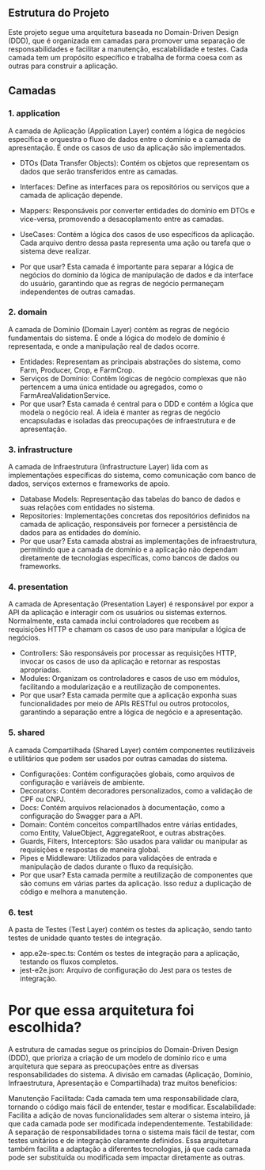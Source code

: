 ## Estrutura do Projeto

Este projeto segue uma arquitetura baseada no Domain-Driven Design (DDD), que é organizada em camadas para promover uma separação de responsabilidades e facilitar a manutenção, escalabilidade e testes. Cada camada tem um propósito específico e trabalha de forma coesa com as outras para construir a aplicação.

## Camadas

### 1. application

A camada de Aplicação (Application Layer) contém a lógica de negócios específica e orquestra o fluxo de dados entre o domínio e a camada de apresentação. É onde os casos de uso da aplicação são implementados.

- DTOs (Data Transfer Objects): Contém os objetos que representam os dados que serão transferidos entre as camadas.
- Interfaces: Define as interfaces para os repositórios ou serviços que a camada de aplicação depende.
- Mappers: Responsáveis por converter entidades do domínio em DTOs e vice-versa, promovendo a desacoplamento entre as camadas.
- UseCases: Contém a lógica dos casos de uso específicos da aplicação. Cada arquivo dentro dessa pasta representa uma ação ou tarefa que o sistema deve realizar.

- Por que usar? Esta camada é importante para separar a lógica de negócios do domínio da lógica de manipulação de dados e da interface do usuário, garantindo que as regras de negócio permaneçam independentes de outras camadas.

### 2. domain

A camada de Domínio (Domain Layer) contém as regras de negócio fundamentais do sistema. É onde a lógica do modelo de domínio é representada, e onde a manipulação real de dados ocorre.

- Entidades: Representam as principais abstrações do sistema, como Farm, Producer, Crop, e FarmCrop.
- Serviços de Domínio: Contêm lógicas de negócio complexas que não pertencem a uma única entidade ou agregados, como o FarmAreaValidationService.
- Por que usar? Esta camada é central para o DDD e contém a lógica que modela o negócio real. A ideia é manter as regras de negócio encapsuladas e isoladas das preocupações de infraestrutura e de apresentação.

### 3. infrastructure

A camada de Infraestrutura (Infrastructure Layer) lida com as implementações específicas do sistema, como comunicação com banco de dados, serviços externos e frameworks de apoio.

- Database Models: Representação das tabelas do banco de dados e suas relações com entidades no sistema.
- Repositories: Implementações concretas dos repositórios definidos na camada de aplicação, responsáveis por fornecer a persistência de dados para as entidades do domínio.
- Por que usar? Esta camada abstrai as implementações de infraestrutura, permitindo que a camada de domínio e a aplicação não dependam diretamente de tecnologias específicas, como bancos de dados ou frameworks.

### 4. presentation

A camada de Apresentação (Presentation Layer) é responsável por expor a API da aplicação e interagir com os usuários ou sistemas externos. Normalmente, esta camada inclui controladores que recebem as requisições HTTP e chamam os casos de uso para manipular a lógica de negócios.

- Controllers: São responsáveis por processar as requisições HTTP, invocar os casos de uso da aplicação e retornar as respostas apropriadas.
- Modules: Organizam os controladores e casos de uso em módulos, facilitando a modularização e a reutilização de componentes.
- Por que usar? Esta camada permite que a aplicação exponha suas funcionalidades por meio de APIs RESTful ou outros protocolos, garantindo a separação entre a lógica de negócio e a apresentação.

### 5. shared

A camada Compartilhada (Shared Layer) contém componentes reutilizáveis e utilitários que podem ser usados por outras camadas do sistema.

- Configurações: Contém configurações globais, como arquivos de configuração e variáveis de ambiente.
- Decorators: Contém decoradores personalizados, como a validação de CPF ou CNPJ.
- Docs: Contém arquivos relacionados à documentação, como a configuração do Swagger para a API.
- Domain: Contém conceitos compartilhados entre várias entidades, como Entity, ValueObject, AggregateRoot, e outras abstrações.
- Guards, Filters, Interceptors: São usados para validar ou manipular as requisições e respostas de maneira global.
- Pipes e Middleware: Utilizados para validações de entrada e manipulação de dados durante o fluxo da requisição.
- Por que usar? Esta camada permite a reutilização de componentes que são comuns em várias partes da aplicação. Isso reduz a duplicação de código e melhora a manutenção.

### 6. test

A pasta de Testes (Test Layer) contém os testes da aplicação, sendo tanto testes de unidade quanto testes de integração.

- app.e2e-spec.ts: Contém os testes de integração para a aplicação, testando os fluxos completos.
- jest-e2e.json: Arquivo de configuração do Jest para os testes de integração.

# Por que essa arquitetura foi escolhida?

A estrutura de camadas segue os princípios do Domain-Driven Design (DDD), que prioriza a criação de um modelo de domínio rico e uma arquitetura que separa as preocupações entre as diversas responsabilidades do sistema. A divisão em camadas (Aplicação, Domínio, Infraestrutura, Apresentação e Compartilhada) traz muitos benefícios:

Manutenção Facilitada: Cada camada tem uma responsabilidade clara, tornando o código mais fácil de entender, testar e modificar.
Escalabilidade: Facilita a adição de novas funcionalidades sem alterar o sistema inteiro, já que cada camada pode ser modificada independentemente.
Testabilidade: A separação de responsabilidades torna o sistema mais fácil de testar, com testes unitários e de integração claramente definidos.
Essa arquitetura também facilita a adaptação a diferentes tecnologias, já que cada camada pode ser substituída ou modificada sem impactar diretamente as outras.
